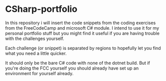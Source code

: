 # CSharp-portfolio
In this repository i will insert the code snippets from the coding exercises from the FreeCodeCamp and microsoft C# module. I intend to use it for my personal portfolio stuff but you might find it useful if you are having trouble with the challenges yourself.

Each challenge (or snippet) is separated by regions to hopefully let you find what you need a little quicker.

It should only be the bare C# code with none of the dotnet build. But if you're doing the FCC yourself you should already have set up an environment for yourself already.

